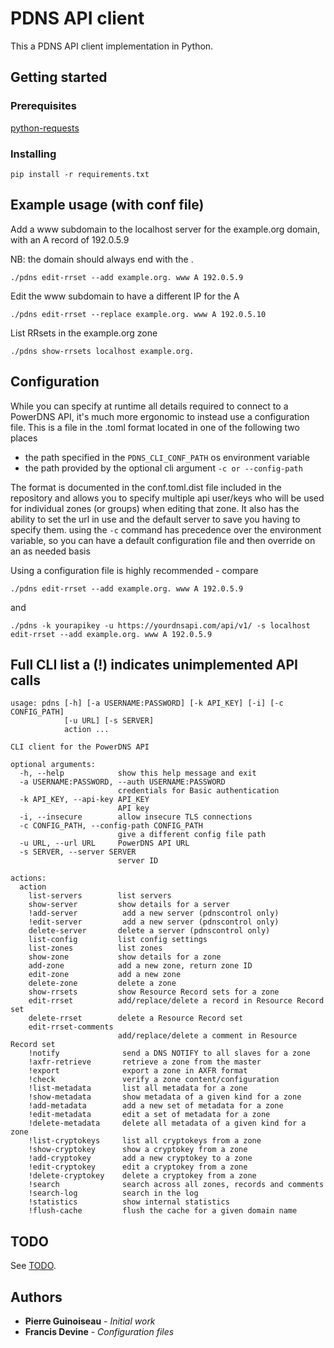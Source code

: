 # PDNS API client

This a PDNS API client implementation in Python.

## Getting started

### Prerequisites

[python-requests](http://docs.python-requests.org/)

### Installing

```
pip install -r requirements.txt
```

## Example usage (with conf file)
Add a www subdomain to the localhost server for the example.org domain, with an A record of 192.0.5.9

NB: the domain should always end with the .
```
./pdns edit-rrset --add example.org. www A 192.0.5.9
```
Edit the www subdomain to have a different IP for the A
```
./pdns edit-rrset --replace example.org. www A 192.0.5.10
```
List RRsets in the example.org zone
```
./pdns show-rrsets localhost example.org.
```

## Configuration
While you can specify at runtime all details required to connect to a PowerDNS API, it's much more ergonomic to instead use a configuration file. This is a file in the .toml format located in one of the following two places
- the path specified in the `PDNS_CLI_CONF_PATH` os environment variable
- the path provided by the optional cli argument `-c or --config-path`

The format is documented in the conf.toml.dist file included in the repository and allows you to specify multiple api user/keys who will be used for individual zones (or groups) when editing that zone. It also has the ability to set the url in use and the default server to save you having to specify them. using the `-c` command has precedence over the environment variable, so you can have a default configuration file and then override on an as needed basis

Using a configuration file is highly recommended - compare
```
./pdns edit-rrset --add example.org. www A 192.0.5.9
```
and
```
./pdns -k yourapikey -u https://yourdnsapi.com/api/v1/ -s localhost edit-rrset --add example.org. www A 192.0.5.9
```

## Full CLI list a (!) indicates unimplemented API calls
```
usage: pdns [-h] [-a USERNAME:PASSWORD] [-k API_KEY] [-i] [-c CONFIG_PATH]
            [-u URL] [-s SERVER]
            action ...

CLI client for the PowerDNS API

optional arguments:
  -h, --help            show this help message and exit
  -a USERNAME:PASSWORD, --auth USERNAME:PASSWORD
                        credentials for Basic authentication
  -k API_KEY, --api-key API_KEY
                        API key
  -i, --insecure        allow insecure TLS connections
  -c CONFIG_PATH, --config-path CONFIG_PATH
                        give a different config file path
  -u URL, --url URL     PowerDNS API URL
  -s SERVER, --server SERVER
                        server ID

actions:
  action
    list-servers        list servers
    show-server         show details for a server
    !add-server          add a new server (pdnscontrol only)
    !edit-server         add a new server (pdnscontrol only)
    delete-server       delete a server (pdnscontrol only)
    list-config         list config settings
    list-zones          list zones
    show-zone           show details for a zone
    add-zone            add a new zone, return zone ID
    edit-zone           add a new zone
    delete-zone         delete a zone
    show-rrsets         show Resource Record sets for a zone
    edit-rrset          add/replace/delete a record in Resource Record set
    delete-rrset        delete a Resource Record set
    edit-rrset-comments
                        add/replace/delete a comment in Resource Record set
    !notify              send a DNS NOTIFY to all slaves for a zone
    !axfr-retrieve       retrieve a zone from the master
    !export              export a zone in AXFR format
    !check               verify a zone content/configuration
    !list-metadata       list all metadata for a zone
    !show-metadata       show metadata of a given kind for a zone
    !add-metadata        add a new set of metadata for a zone
    !edit-metadata       edit a set of metadata for a zone
    !delete-metadata     delete all metadata of a given kind for a zone
    !list-cryptokeys     list all cryptokeys from a zone
    !show-cryptokey      show a cryptokey from a zone
    !add-cryptokey       add a new cryptokey to a zone
    !edit-cryptokey      edit a cryptokey from a zone
    !delete-cryptokey    delete a cryptokey from a zone
    !search              search across all zones, records and comments
    !search-log          search in the log
    !statistics          show internal statistics
    !flush-cache         flush the cache for a given domain name
```
## TODO

See [TODO](TODO.md).

## Authors

* **Pierre Guinoiseau** - *Initial work*
* **Francis Devine** - *Configuration files*
